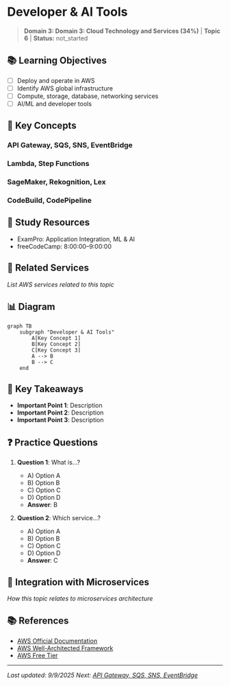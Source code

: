 # Developer & AI Tools

> **Domain 3: Domain 3: Cloud Technology and Services (34%)** | **Topic 6** | **Status:** not_started

## 📚 Learning Objectives

- [ ] Deploy and operate in AWS
- [ ] Identify AWS global infrastructure
- [ ] Compute, storage, database, networking services
- [ ] AI/ML and developer tools

## 🎯 Key Concepts

### API Gateway, SQS, SNS, EventBridge

### Lambda, Step Functions

### SageMaker, Rekognition, Lex

### CodeBuild, CodePipeline

## 📖 Study Resources

- ExamPro: Application Integration, ML & AI
- freeCodeCamp: 8:00:00–9:00:00

## 🔗 Related Services

*List AWS services related to this topic*

## 📊 Diagram

```mermaid
graph TB
    subgraph "Developer & AI Tools"
        A[Key Concept 1]
        B[Key Concept 2]
        C[Key Concept 3]
        A --> B
        B --> C
    end
```

## 🧠 Key Takeaways

- **Important Point 1**: Description
- **Important Point 2**: Description
- **Important Point 3**: Description

## ❓ Practice Questions

1. **Question 1**: What is...?
   - A) Option A
   - B) Option B
   - C) Option C
   - D) Option D
   - **Answer**: B

2. **Question 2**: Which service...?
   - A) Option A
   - B) Option B
   - C) Option C
   - D) Option D
   - **Answer**: C

## 🔗 Integration with Microservices

*How this topic relates to microservices architecture*

## 📚 References

- [AWS Official Documentation](https://docs.aws.amazon.com/)
- [AWS Well-Architected Framework](https://aws.amazon.com/architecture/well-architected/)
- [AWS Free Tier](https://aws.amazon.com/free/)

---

*Last updated: 9/9/2025*
*Next: [API Gateway, SQS, SNS, EventBridge](./README.md)*
